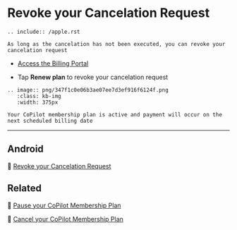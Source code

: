 # Revoke your Cancelation Request

```{eval-rst}
.. include:: /apple.rst
```

```{note}
As long as the cancelation has not been executed, you can revoke your cancelation request
```

- [Access the Billing Portal](billing.md)

- Tap **Renew plan** to revoke your cancelation request

```{eval-rst}
.. image:: png/347f1c0e06b3ae07ee7d3ef916f6124f.png
   :class: kb-img
   :width: 375px
```

```{note}
Your CoPilot membership plan is active and payment will occur on the next scheduled billing date
```

---

## Android

📌 [Revoke your Cancelation Request](android/revoke-cancelation.md)

## Related

📌 [Pause your CoPilot Membership Plan](pause.md)

📌 [Cancel your CoPilot Membership Plan](cancel.md)
